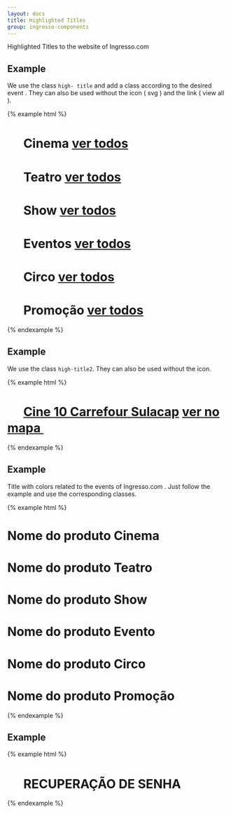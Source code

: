 ```yaml
---
layout: docs
title: Highlighted Titles 
group: ingresso-components
---
```


Highlighted Titles to the website of Ingresso.com

## Example

We use the class `high- title` and add a class according to the desired event . They can also be used without the icon ( svg ) and the link ( view all ). 

{% example html %}

<h1 class="high-title ht-cinema">
  <svg class="svg-icon" width="30" height="30">
    <use xmlns:xlink="http://www.w3.org/1999/xlink" xlink:href="#icon-movie"></use>
  </svg>
  Cinema 
  <a class="ht-lk" href="">ver todos</a>
</h1>

<h1 class="high-title ht-theater">
  <svg class="svg-icon" width="30" height="30">
    <use xmlns:xlink="http://www.w3.org/1999/xlink" xlink:href="#icon-play"></use>
  </svg>
  Teatro
  <a class="ht-lk" href="">ver todos</a>
</h1>

<h1 class="high-title ht-show">
  <svg class="svg-icon" width="30" height="30">
    <use xmlns:xlink="http://www.w3.org/1999/xlink" xlink:href="#icon-show"></use>
  </svg>
  Show
  <a class="ht-lk" href="">ver todos</a>
</h1>

<h1 class="high-title ht-events">
  <svg class="svg-icon" width="30" height="30">
    <use xmlns:xlink="http://www.w3.org/1999/xlink" xlink:href="#icon-ticket"></use>
  </svg>
  Eventos
  <a class="ht-lk" href="">ver todos</a>
</h1>

<h1 class="high-title ht-circus">
  <svg class="svg-icon" width="30" height="30">
    <use xmlns:xlink="http://www.w3.org/1999/xlink" xlink:href="#icon-circus"></use>
  </svg>
  Circo
  <a class="ht-lk" href="">ver todos</a>
</h1>

<h1 class="high-title ht-promo">
  <svg class="svg-icon" width="30" height="30">
    <use xmlns:xlink="http://www.w3.org/1999/xlink" xlink:href="#icon-promo"></use>
  </svg>
  Promoção 
  <a class="ht-lk" href="">ver todos</a>
</h1>

{% endexample %}

## Example

We use the class `high-title2`. They can also be used without the icon. 

{% example html %}

<h1 class="high-title2">
  <svg class="svg-icon d-inline-block" width="30" height="30">
    <use xmlns:xlink="http://www.w3.org/1999/xlink" xlink:href="#icon-star-full"></use>
  </svg>
  <a href="">Cine 10 Carrefour Sulacap</a>
  <a class="ht-lk etmt-see-map" href="">
      <span class="hidden-sm-down">ver no mapa</span>
      <svg class="svg-icon" width="30" height="30">
          <use xmlns:xlink="http://www.w3.org/1999/xlink" xlink:href="#icon-place"></use>
      </svg>
  </a>
</h1>


{% endexample %}

## Example
Title with colors related to the events of Ingresso.com . Just follow the example and use the corresponding classes.

{% example html %}

<h1 class="event-name ev-nm-01">Nome do produto Cinema</h1>
<h1 class="event-name ev-nm-02">Nome do produto Teatro</h1>
<h1 class="event-name ev-nm-03">Nome do produto Show</h1>
<h1 class="event-name ev-nm-04">Nome do produto Evento</h1>
<h1 class="event-name ev-nm-05">Nome do produto Circo</h1>
<h1 class="event-name ev-nm-06">Nome do produto Promoção</h1>

{% endexample %}

## Example

{% example html %}

<h1 class="modal-title main-title" id="myModalLabel">
  <svg class="svg-icon" width="30" height="30">
    <use xmlns:xlink="http://www.w3.org/1999/xlink" xlink:href="#icon-lock-2"></use>
  </svg>
  RECUPERAÇÃO DE SENHA
</h1>

{% endexample %}
